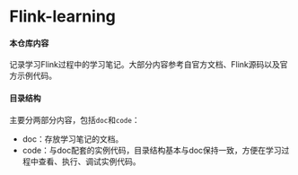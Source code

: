 
# Flink-learning

#### 本仓库内容

记录学习Flink过程中的学习笔记。大部分内容参考自官方文档、Flink源码以及官方示例代码。

#### 目录结构

主要分两部分内容，包括`doc`和`code`：

* doc：存放学习笔记的文档。
* code：与doc配套的实例代码，目录结构基本与doc保持一致，方便在学习过程中查看、执行、调试实例代码。